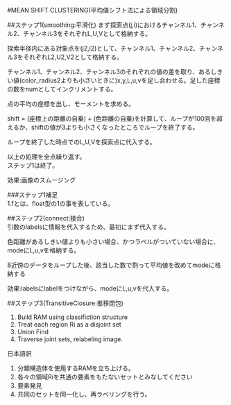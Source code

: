#MEAN SHIFT CLUSTERING(平均値シフト法による領域分割)

##ステップ1(smoothing:平滑化)
まず探索点(j,i)におけるチャンネル1、チャンネル2、チャンネル3をそれぞれL,U,Vとして格納する。  

探索半径内にある対象点を(j2,i2)として、チャンネル1、チャンネル2、チャンネル3をそれぞれL2,U2,V2として格納する。  

チャンネル1、チャンネル2、チャンネル3のそれぞれの値の差を取り、あるしきい値(color_radius2よりも小さいときに)x,y,L,u,vを足し合わせる。足した座標の数をnumとしてインクリメントする。  

点の平均の座標を出し、モーメントを求める。  

shift = (座標上の距離の自乗) + (色距離の自乗)を計算して、ループが100回を超えるか、shiftの値が3よりも小さくなったところでループを終了する。  
  
ループを終了した時点でのL,U,Vを探索点に代入する。  
  
以上の処理を全点繰り返す。  
ステップ1は終了。  
  
効果:画像のスムージング  
  
###ステップ1補足  
1.fとは、float型の1の事を表している。  
  
##ステップ2(connect:接合)  
引数のlabelsに情報を代入するため、最初にまず代入する。  
  
色距離があるしきい値よりも小さい場合、かつラベルがついていない場合に、modeにL,u,vを格納する。  
  
8近傍のデータをループした後、該当した数で割って平均値を改めてmodeに格納する  
  
効果:labelsにlabelをつけながら、modeにL,u,vを代入する。  

##ステップ3(TransitiveClosure:推移閉包)
1. Build RAM using classifiction structure  
2. Treat each region Ri as a disjoint set  
3. Union Find  
4. Traverse joint sets, relabeling image.  

日本語訳  
1. 分類構造体を使用するRAMを立ち上げる。  
2. 各々の領域Riを共通の要素をもたないセットとみなしてください  
3. 要素発見  
4. 共同のセットを同一化し、再ラベリングを行う。  
